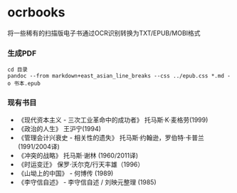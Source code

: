 # ocrbooks
将一些稀有的扫描版电子书通过OCR识别转换为TXT/EPUB/MOBI格式

### 生成PDF

```
cd 目录
pandoc --from markdown+east_asian_line_breaks --css ../epub.css *.md -o 书本.epub
```

### 现有书目

* 《现代资本主义 - 三次工业革命中的成功者》 托马斯·K·麦格劳(1999)
* 《政治的人生》   王沪宁(1994)
* 《管理会计兴衰史 - 相关性的遗失》 托马斯·约翰逊，罗伯特·卡普兰(1991/2004译)
* 《冲突的战略》 托马斯·谢林 (1960/2011译)
* 《时运变迁》 保罗·沃尔克/行天丰雄（1996）
* 《山坳上的中国》 - 何博传 (1989)
* 《李守信自述》 - 李守信自述 / 刘映元整理 (1985)
